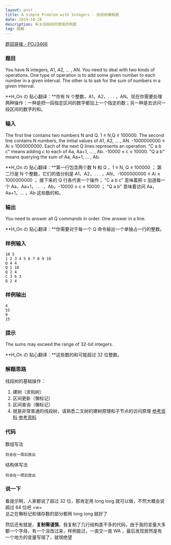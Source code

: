 ```yaml
---
layout: post
title: A Simple Problem with Integers - 线段树模板题
date: 2019-10-20
description: 有关线段树的使用的例题
tag: 题解
---
```


[题目链接 - POJ3468](http://poj.org/problem?id=3468)

### 题目
You have N integers, A1, A2, ... , AN. You need to deal with two kinds of operations. One type of operation is to add some given number to each number in a given interval. The other is to ask for the sum of numbers in a given interval.

**H_On の 贴心翻译：**你有 N 个整数，A1，A2，. . . ，AN。现在你需要处理两种操作：一种是把一段指定区间的数字都加上一个指定的数；另一种是去访问一段区间的数字的和。

### 输入
The first line contains two numbers N and Q. 1 ≤ N,Q ≤ 100000.
The second line contains N numbers, the initial values of A1, A2, ... , AN. -1000000000 ≤ Ai ≤ 1000000000.
Each of the next Q lines represents an operation.
"C a b c" means adding c to each of Aa, Aa+1, ... , Ab. -10000 ≤ c ≤ 10000.
"Q a b" means querying the sum of Aa, Aa+1, ... , Ab.

**H_On の 贴心翻译：**第一行包含两个数 N 和 Q ，1 ≤ N, Q ≤ 100000 ；
第二行是 N 个整数，它们的值分别是 A1，A2，. . . ，AN，-1000000000 ≤ Ai ≤ 1000000000 ；
接下来的 Q 行各代表一个操作；
"C a b c" 意味着把 c 加道每一个 Aa，Aa+1，. . . ，Ab，-10000 ≤ c ≤ 10000 ；
"Q a b" 意味着访问 Aa，Aa+1，... ，Ab 这些数的和。

### 输出
You need to answer all Q commands in order. One answer in a line.

**H_On の 贴心翻译：**你需要对于每一个 Q 命令输出一个单独占一行的整数。

### 样例输入
```
10 5
1 2 3 4 5 6 7 8 9 10
Q 4 4
Q 1 10
Q 2 4
C 3 6 3
Q 2 4
```

### 样例输出
```
4
55
9
15
```

### 提示
The sums may exceed the range of 32-bit integers.

**H_On の 贴心翻译：**这些数的和可能超过 32 位整数。

### 解题思路
线段树的基础操作：
1. 建树（求和树）
2. 区间更新（懒标记）
3. 区间查询（懒标记）
4. 就是非常普通的线段树，请熟悉二叉树的建树原理和子节点的访问原理 [参考资料](https://hybrogen.github.io/2019/09/SegmentTree/) [参考资料](https://hybrogen.github.io/2019/09/SegmentTree2/)

### 代码
数组写法
```
将会在一周后放出
```

结构体写法
```
将会在一周后放出
```

### 说一下
看提示啊，人家都说了超过 32 位，那肯定用 long long 就可以做，不然大概会说超过 64 位吧 =w=<br>
总之在懒标记和储存数的部分都用 long long 就好了

然后还有就是，**复制需谨慎**，我复制了几行结构差不多的代码，由于我的变量大多都一个字母，有一个没改过来，样例能过，一直交一直 WA ，最后发现居然是有一个地方的变量写错了，就很绝望
